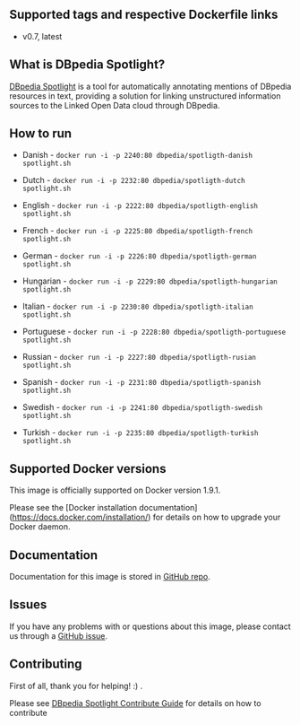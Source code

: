 ## Supported tags and respective Dockerfile links
* v0.7, latest 

## What is DBpedia Spotlight?

[DBpedia Spotlight](http://wikipedia.org/wiki/DBpedia#DBpedia_Spotlight) is a tool for automatically annotating mentions of DBpedia resources in text, providing a solution for linking unstructured information sources to the Linked Open Data cloud through DBpedia.



## How to run

* Danish     - ```docker run -i -p 2240:80 dbpedia/spotligth-danish spotlight.sh```

* Dutch      - ```docker run -i -p 2232:80 dbpedia/spotligth-dutch spotlight.sh```

* English    - ```docker run -i -p 2222:80 dbpedia/spotligth-english spotlight.sh```

* French     - ```docker run -i -p 2225:80 dbpedia/spotligth-french spotlight.sh```

* German     - ```docker run -i -p 2226:80 dbpedia/spotligth-german spotlight.sh```

* Hungarian  - ```docker run -i -p 2229:80 dbpedia/spotligth-hungarian spotlight.sh```

* Italian    - ```docker run -i -p 2230:80 dbpedia/spotligth-italian spotlight.sh```

* Portuguese - ```docker run -i -p 2228:80 dbpedia/spotligth-portuguese spotlight.sh```

* Russian    - ```docker run -i -p 2227:80 dbpedia/spotligth-rusian spotlight.sh```

* Spanish    - ```docker run -i -p 2231:80 dbpedia/spotligth-spanish spotlight.sh```

* Swedish    - ```docker run -i -p 2241:80 dbpedia/spotligth-swedish spotlight.sh```

* Turkish    - ```docker run -i -p 2235:80 dbpedia/spotligth-turkish spotlight.sh```



## Supported Docker versions
This image is officially supported on Docker version 1.9.1.

Please see the [Docker installation documentation] (https://docs.docker.com/installation/) for details on how to upgrade your Docker daemon.

## Documentation

Documentation for this image is stored in [GitHub repo](http://github.com/dbpedia-spotlight/dbpedia-spotlight/wiki).

## Issues
If you have any problems with or questions about this image, please contact us through a [GitHub issue](http://github.com/dbpedia-spotlight/dbpedia-spotlight/issues).


## Contributing

First of all, thank you for helping! :) .

Please see [DBpedia Spotlight Contribute Guide](https://github.com/dbpedia-spotlight/dbpedia-spotlight/wiki/Contributing) for details on how to contribute
